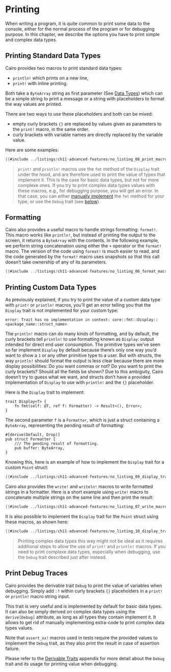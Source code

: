 # Printing

When writing a program, it is quite common to print some data to the console, either for the normal process of the program or for debugging purpose. In this chapter, we describe the options you have to print simple and complex data types.

## Printing Standard Data Types

Cairo provides two macros to print standard data types:

- `println!` which prints on a new line,
- `print!` with inline printing.

Both take a `ByteArray` string as first parameter (See [Data Types](ch02-02-data-types.md#byte-array-strings)) which can be a simple string to print a message or a string with placeholders to format the way values are printed.

There are two ways to use these placeholders and both can be mixed:

- empty curly brackets `{}` are replaced by values given as parameters to the `print!` macro, in the same order.
- curly brackets with variable names are directly replaced by the variable value.

Here are some examples:

```rust
{{#include ../listings/ch11-advanced-features/no_listing_08_print_macro/src/lib.cairo}}
```

> `print!` and `println!` macros use the `fmt` method of the `Display` trait under the hood, and are therefore used to print the value of types that implement it. This is the case for basic data types, but not for more complexe ones. If you try to print complex data types values with these macros, e.g., for debugging purpose, you will get an error. In that case, you can either [manually implement](./ch11-09-printing.md#printing-custom-data-types) the `fmt` method for your type, or use the `Debug` trait (see [below](./ch11-09-printing.md#print-debug-traces)).

## Formatting

Cairo also provides a useful macro to handle strings formatting: `format!`. This macro works like `println!`, but instead of printing the output to the screen, it returns a `ByteArray` with the contents. In the following example, we perform string concatenation using either the `+` operator or the
`format!` macro. The version of the code using `format!` is much easier to read, and the code generated by the `format!` macro uses snapshots so that this call doesn’t take ownership of any of its parameters.

```rust
{{#include ../listings/ch11-advanced-features/no_listing_06_format_macro/src/lib.cairo}}
```

## Printing Custom Data Types

As previously explained, if you try to print the value of a custom data type with `print!` or `println!` macros, you'll get an error telling you that the `Display` trait is not implemented for your custom type: 

```shell
error: Trait has no implementation in context: core::fmt::Display::<package_name::struct_name>
```

The `println!` macro can do many kinds of formatting, and by default, the curly brackets tell `println!` to use formatting known as `Display`: output intended for direct end user consumption. The primitive types we’ve seen so far implement `Display` by default because there’s only one way you’d want to show a `1` or any other primitive type to a user. But with structs, the way `println!` should format the output is less clear because there are more display possibilities: Do you want commas or not? Do you want to print the curly brackets? Should all the fields be shown? Due to this ambiguity, Cairo doesn’t try to guess what we want, and structs don’t have a provided implementation of `Display` to use with `println!` and the `{}` placeholder.

Here is the `Display` trait to implement:

```rust,noplayground
trait Display<T> {
    fn fmt(self: @T, ref f: Formatter) -> Result<(), Error>;
}
```

The second parameter `f` is a `Formatter`, which is just a struct containing a `ByteArray`, representing the pending result of formatting: 

```rust,noplayground
#[derive(Default, Drop)]
pub struct Formatter {
    /// The pending result of formatting.
    pub buffer: ByteArray,
}
```

Knowing this, here is an example of how to implement the `Display` trait for a custom `Point` struct:

```rust
{{#include ../listings/ch11-advanced-features/no_listing_09_display_trait_with_format/src/lib.cairo}}
```

Cairo also provides the `write!` and `writeln!` macros to write formatted strings in a formatter.
Here is a short example using `write!` macro to concatenate multiple strings on the same line and then print the result:

```rust
{{#include ../listings/ch11-advanced-features/no_listing_07_write_macro/src/lib.cairo}}
```

It is also possible to implement the `Display` trait for the `Point` struct using these macros, as shown here:

```rust
{{#include ../listings/ch11-advanced-features/no_listing_10_display_trait_with_write/src/lib.cairo}}
```

> Printing complex data types this way might not be ideal as it requires additional steps to allow the use of `print!` and `println!` macros. If you need to print complexe data types, especially when debugging, use the `Debug` trait described just after instead.

## Print Debug Traces

Cairo provides the derivable trait `Debug` to print the value of variables when debugging. Simply add `:?` within curly brackets `{}` placeholders in a `print!` or `println!` macro string input.

 This trait is very useful and is implemented by default for basic data types. It can also be simply derived on complex data types using the `derive[Debug]` attribute, as long as all types they contain implement it. It allows to get rid of manually implementing extra-code to print complex data types values.

 Note that `assert_xx!` macros used in tests require the provided values to implement the `Debug` trait, as they also print the result in case of assertion failure.

Please refer to the [Derivable Traits](appendix-03-derivable-traits.md#debug-trait-for-printing-and-debugging) appendix for more detail about the `Debug` trait and its usage for printing value when debugging.